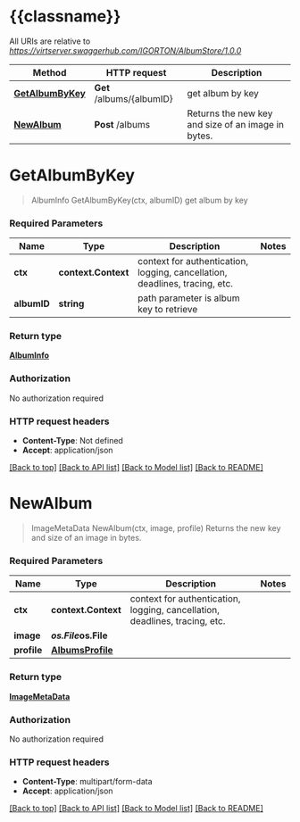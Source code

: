 # {{classname}}

All URIs are relative to *https://virtserver.swaggerhub.com/IGORTON/AlbumStore/1.0.0*

Method | HTTP request | Description
------------- | ------------- | -------------
[**GetAlbumByKey**](DefaultApi.md#GetAlbumByKey) | **Get** /albums/{albumID} | get album by key
[**NewAlbum**](DefaultApi.md#NewAlbum) | **Post** /albums | Returns the new key and size of an image in bytes.

# **GetAlbumByKey**
> AlbumInfo GetAlbumByKey(ctx, albumID)
get album by key

### Required Parameters

Name | Type | Description  | Notes
------------- | ------------- | ------------- | -------------
 **ctx** | **context.Context** | context for authentication, logging, cancellation, deadlines, tracing, etc.
  **albumID** | **string**| path  parameter is album key to retrieve | 

### Return type

[**AlbumInfo**](albumInfo.md)

### Authorization

No authorization required

### HTTP request headers

 - **Content-Type**: Not defined
 - **Accept**: application/json

[[Back to top]](#) [[Back to API list]](../README.md#documentation-for-api-endpoints) [[Back to Model list]](../README.md#documentation-for-models) [[Back to README]](../README.md)

# **NewAlbum**
> ImageMetaData NewAlbum(ctx, image, profile)
Returns the new key and size of an image in bytes.

### Required Parameters

Name | Type | Description  | Notes
------------- | ------------- | ------------- | -------------
 **ctx** | **context.Context** | context for authentication, logging, cancellation, deadlines, tracing, etc.
  **image** | ***os.File*****os.File**|  | 
  **profile** | [**AlbumsProfile**](.md)|  | 

### Return type

[**ImageMetaData**](imageMetaData.md)

### Authorization

No authorization required

### HTTP request headers

 - **Content-Type**: multipart/form-data
 - **Accept**: application/json

[[Back to top]](#) [[Back to API list]](../README.md#documentation-for-api-endpoints) [[Back to Model list]](../README.md#documentation-for-models) [[Back to README]](../README.md)

